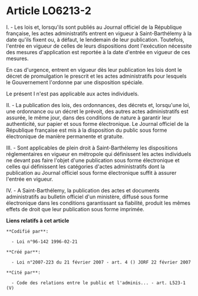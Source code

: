 # Article LO6213-2

I. - Les lois et, lorsqu'ils sont publiés au Journal officiel de la République française, les actes administratifs entrent en
vigueur à Saint-Barthélemy à la date qu'ils fixent ou, à défaut, le lendemain de leur publication. Toutefois, l'entrée en
vigueur de celles de leurs dispositions dont l'exécution nécessite des mesures d'application est reportée à la date d'entrée
en vigueur de ces mesures.

En cas d'urgence, entrent en vigueur dès leur publication les lois dont le décret de promulgation le prescrit et les actes
administratifs pour lesquels le Gouvernement l'ordonne par une disposition spéciale.

Le présent I n'est pas applicable aux actes individuels.

II. - La publication des lois, des ordonnances, des décrets et, lorsqu'une loi, une ordonnance ou un décret le prévoit, des
autres actes administratifs est assurée, le même jour, dans des conditions de nature à garantir leur authenticité, sur papier
et sous forme électronique. Le Journal officiel de la République française est mis à la disposition du public sous forme
électronique de manière permanente et gratuite.

III. - Sont applicables de plein droit à Saint-Barthélemy les dispositions réglementaires en vigueur en métropole qui
définissent les actes individuels ne devant pas faire l'objet d'une publication sous forme électronique et celles qui
définissent les catégories d'actes administratifs dont la publication au Journal officiel sous forme électronique suffit à
assurer l'entrée en vigueur.

IV. - A Saint-Barthélemy, la publication des actes et documents administratifs au bulletin officiel d'un ministère, diffusé
sous forme électronique dans les conditions garantissant sa fiabilité, produit les mêmes effets de droit que leur publication
sous forme imprimée.

**Liens relatifs à cet article**

	**Codifié par**:

	  - Loi n°96-142 1996-02-21

	**Créé par**:

	  - Loi n°2007-223 du 21 février 2007 - art. 4 () JORF 22 février 2007

	**Cité par**:

	  - Code des relations entre le public et l'adminis... - art. L523-1 (V)
